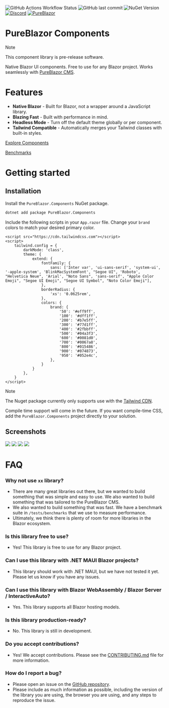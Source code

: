 ![GitHub Actions Workflow Status](https://img.shields.io/github/actions/workflow/status/pureblazor/components/build.yml)
![GitHub last commit](https://img.shields.io/github/last-commit/pureblazor/components)
![NuGet Version](https://img.shields.io/nuget/vpre/PureBlazor.Components)
[![Discord](https://img.shields.io/discord/984241021225414787)](https://discord.gg/PeBbYy6WKq)
[![PureBlazor](https://img.shields.io/badge/pureblazor-rgb(7%2C%2072%2C%20115))](https://pureblazor.com)

# PureBlazor Components

> [!NOTE]
> This component library is pre-release software.


Native Blazor UI components. Free to use for any Blazor project. Works seamlessly
with [PureBlazor CMS](https://pureblazor.com).

# Features

- **Native Blazor** - Built for Blazor, not a wrapper around a JavaScript library.
- **Blazing Fast** - Built with performance in mind.
- **Headless Mode** - Turn off the default theme globally or per component.
- **Tailwind Compatible** - Automatically merges your Tailwind classes with built-in styles.

[Explore Components](https://components.wasmhost.dev/alerts)

[Benchmarks](/tests/Benchmarks/BenchmarkDotNet.Artifacts/results)

# Getting started

## Installation

Install the `PureBlazor.Components` NuGet package.

```sh
dotnet add package PureBlazor.Components
```

Include the following scripts in your `App.razor` file. Change your `brand` colors to match your desired primary color.

```razor
<script src="https://cdn.tailwindcss.com"></script>
<script>
    tailwind.config = {
        darkMode: 'class',
        theme: {
            extend: {
                fontFamily: {
                    sans: ['Inter var', 'ui-sans-serif', 'system-ui', '-apple-system', 'BlinkMacSystemFont', "Segoe UI", 'Roboto', "Helvetica Neue", 'Arial', "Noto Sans", 'sans-serif', "Apple Color Emoji", "Segoe UI Emoji", "Segoe UI Symbol", "Noto Color Emoji"],
                },
                borderRadius: {
                    'xs': '0.0625rem',
                },
                colors: {
                    brand: {
                        '50': '#eff9ff',
                        '100': '#dff1ff',
                        '200': '#b7e5ff',
                        '300': '#77d1ff',
                        '400': '#2fbbff',
                        '500': '#04a3f3',
                        '600': '#0081d0',
                        '700': '#0067a8',
                        '800': '#015486',
                        '900': '#074873',
                        '950': '#052e4c',
                    },
                }
            }
        },
    }
</script>
```

> [!NOTE]
> The Nuget package currently only supports use with
> the [Tailwind CDN](https://tailwindcss.com/docs/installation/play-cdn).
>
> Compile time support will come in the future. If you want compile-time CSS, add the `PureBlazor.Components` project
> directly to your solution.

## Screenshots

![](docs/alerts.gif)
![](docs/buttons.png)
![](docs/indicators.png)
![](docs/paging.png)

# FAQ

### Why not use `xx` library?

- There are many great libraries out there, but we wanted to build something that was simple and easy to use. We also
  wanted to build something that was tailored to the PureBlazor CMS.
- We also wanted to build something that was fast. We have a benchmark suite in `/tests/benchmarks` that we use to
  measure performance.
- Ultimately, we think there is plenty of room for more libraries in the Blazor ecosystem.

### Is this library free to use?

- Yes! This library is free to use for any Blazor project.

### Can I use this library with .NET MAUI Blazor projects?

- This library should work with .NET MAUI, but we have not tested it yet. Please let us know if you have any issues.

### Can I use this library with Blazor WebAssembly / Blazor Server / InteractiveAuto?

- Yes. This library supports all Blazor hosting models.

### Is this library production-ready?

- No. This library is still in development.

### Do you accept contributions?

- Yes! We accept contributions. Please see the [CONTRIBUTING.md](CONTRIBUTING.md) file for more information.

### How do I report a bug?

- Please open an issue on the [GitHub repository](https://github.com/pureblazor/components/issues/new/choose).
- Please include as much information as possible, including the version of the library you are using, the browser you
  are using, and any steps to reproduce the issue.
